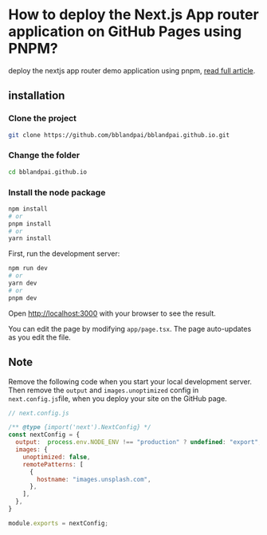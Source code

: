 
# How to deploy the Next.js App router application on GitHub Pages using PNPM?
deploy the nextjs app router demo application using pnpm, [read full article](https://medium.com/frontendweb/how-to-deploy-the-next-js-app-router-application-on-github-pages-using-pnpm-54ac72424d80).

## installation

### Clone the project
```bash
git clone https://github.com/bblandpai/bblandpai.github.io.git
```
### Change the folder 
```bash
cd bblandpai.github.io
```

### Install the node package
```bash
npm install
# or
pnpm install
# or
yarn install
```

First, run the development server:

```bash
npm run dev
# or
yarn dev
# or
pnpm dev
```

Open [http://localhost:3000](http://localhost:3000) with your browser to see the result.

You can edit the page by modifying `app/page.tsx`. The page auto-updates as you edit the file.

## Note
Remove the following code when you start your local development server. Then remove the `output` and `images.unoptimized` config in `next.config.js`file, when you deploy your site on the GitHub page.

```javascript
// next.config.js

/** @type {import('next').NextConfig} */
const nextConfig = {
  output:  process.env.NODE_ENV !== "production" ? undefined: "export", 
  images: {
    unoptimized: false,
    remotePatterns: [
      {
        hostname: "images.unsplash.com",
      },
    ],
  },
}

module.exports = nextConfig;

```
